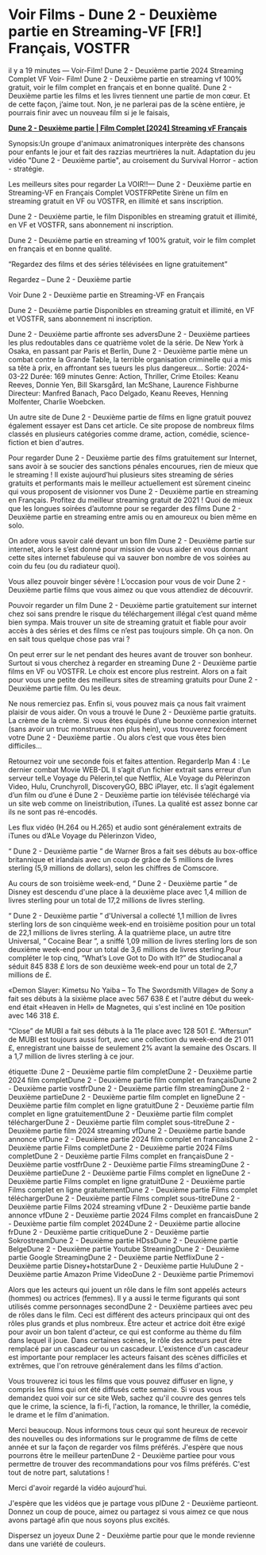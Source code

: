 <h1>Voir Films - Dune 2 - Deuxième partie en Streaming-VF [FR!] Français, VOSTFR</h1>


il y a 19 minutes — Voir-Film! Dune 2 - Deuxième partie 2024 Streaming Complet VF Voir- Film! Dune 2 - Deuxième partie en streaming vf 100% gratuit, voir le film complet en français et en bonne qualité.
Dune 2 - Deuxième partie les films et les livres tiennent une partie de mon cœur. Et de cette façon, j’aime tout. Non, je ne parlerai pas de la scène entière, je pourrais finir avec un nouveau film si je le faisais,


<p dir="auto"><strong><a href="https://stream.evmovies.com/fr/movie/693134/dune-part-two-fr4" rel="nofollow">Dune 2 - Deuxième partie | Film Complet [2024] Streaming vF Français</a></strong></p>


Synopsis:Un groupe d'animaux animatroniques interprète des chansons pour enfants le jour et fait des razzias meurtrières la nuit. Adaptation du jeu vidéo "Dune 2 - Deuxième partie", au croisement du Survival Horror - action - stratégie.


Les meilleurs sites pour regarder La VOIR!!— Dune 2 - Deuxième partie en Streaming-VF en Français Complet VOSTFRPetite Sirène un film en streaming gratuit en VF ou VOSTFR, en illimité et sans inscription.


Dune 2 - Deuxième partie, le film Disponibles en streaming gratuit et illimité, en VF et VOSTFR, sans abonnement ni inscription.


Dune 2 - Deuxième partie en streaming vf 100% gratuit, voir le film complet en français et en bonne qualité.


“Regardez des films et des séries télévisées en ligne gratuitement”


Regardez – Dune 2 - Deuxième partie


Voir Dune 2 - Deuxième partie en Streaming-VF en Français


Dune 2 - Deuxième partie Disponibles en streaming gratuit et illimité, en VF et VOSTFR, sans abonnement ni inscription.


Dune 2 - Deuxième partie affronte ses adversDune 2 - Deuxième partiees les plus redoutables dans ce quatrième volet de la série. De New York à Osaka, en passant par Paris et Berlin, Dune 2 - Deuxième partie mène un combat contre la Grande Table, la terrible organisation criminelle qui a mis sa tête à prix, en affrontant ses tueurs les plus dangereux... Sortie: 2024-03-22 Durée: 169 minutes Genre: Action, Thriller, Crime Etoiles: Keanu Reeves, Donnie Yen, Bill Skarsgård, Ian McShane, Laurence Fishburne Directeur: Manfred Banach, Paco Delgado, Keanu Reeves, Henning Molfenter, Charlie Woebcken.


Un autre site de Dune 2 - Deuxième partie de films en ligne gratuit pouvez également essayer est Dans cet article. Ce site propose de nombreux films classés en plusieurs catégories comme drame, action, comédie, science-fiction et bien d'autres.


Pour regarder Dune 2 - Deuxième partie des films gratuitement sur Internet, sans avoir à se soucier des sanctions pénales encourues, rien de mieux que le streaming ! Il existe aujourd’hui plusieurs sites streaming de séries gratuits et performants mais le meilleur actuellement est sûrement cineinc qui vous proposent de visionner vos Dune 2 - Deuxième partie en streaming en Français. Profitez du meilleur streaming gratuit de 2021 ! Quoi de mieux que les longues soirées d’automne pour se regarder des films Dune 2 - Deuxième partie en streaming entre amis ou en amoureux ou bien même en solo.


On adore vous savoir calé devant un bon film Dune 2 - Deuxième partie sur internet, alors le s’est donné pour mission de vous aider en vous donnant cette sites internet fabuleuse qui va sauver bon nombre de vos soirées au coin du feu (ou du radiateur quoi).


Vous allez pouvoir binger sévère ! L’occasion pour vous de voir Dune 2 - Deuxième partie films que vous aimez ou que vous attendiez de découvrir.


Pouvoir regarder un film Dune 2 - Deuxième partie gratuitement sur internet chez soi sans prendre le risque du téléchargement illégal c’est quand même bien sympa. Mais trouver un site de streaming gratuit et fiable pour avoir accès à des séries et des films ce n’est pas toujours simple. Oh ça non. On en sait tous quelque chose pas vrai ?


On peut errer sur le net pendant des heures avant de trouver son bonheur. Surtout si vous cherchez à regarder en streaming Dune 2 - Deuxième partie films en VF ou VOSTFR. Le choix est encore plus restreint. Alors on a fait pour vous une petite des meilleurs sites de streaming gratuits pour Dune 2 - Deuxième partie film. Ou les deux.


Ne nous remerciez pas. Enfin si, vous pouvez mais ça nous fait vraiment plaisir de vous aider. On vous a trouvé le Dune 2 - Deuxième partie gratuits. La crème de la crème. Si vous êtes équipés d’une bonne connexion internet (sans avoir un truc monstrueux non plus hein), vous trouverez forcément votre Dune 2 - Deuxième partie . Ou alors c’est que vous êtes bien difficiles…


Retournez voir une seconde fois et faites attention. RegarderIp Man 4 : Le dernier combat Movie WEB-DL Il s’agit d’un fichier extrait sans erreur d’un serveur telLe Voyage du Pèlerin,tel que Netflix, ALe Voyage du Pèlerinzon Video, Hulu, Crunchyroll, DiscoveryGO, BBC iPlayer, etc. Il s’agit également d’un film ou d’une é Dune 2 - Deuxième partie ion télévisée téléchargé via un site web comme on lineistribution, iTunes. La qualité est assez bonne car ils ne sont pas ré-encodés.


Les flux vidéo (H.264 ou H.265) et audio sont généralement extraits de iTunes ou d’ALe Voyage du Pèlerinzon Video,


“ Dune 2 - Deuxième partie ” de Warner Bros a fait ses débuts au box-office britannique et irlandais avec un coup de grâce de 5 millions de livres sterling (5,9 millions de dollars), selon les chiffres de Comscore.


Au cours de son troisième week-end, “ Dune 2 - Deuxième partie ” de Disney est descendu d'une place à la deuxième place avec 1,4 million de livres sterling pour un total de 17,2 millions de livres sterling.


“ Dune 2 - Deuxième partie ” d'Universal a collecté 1,1 million de livres sterling lors de son cinquième week-end en troisième position pour un total de 22,1 millions de livres sterling. À la quatrième place, un autre titre Universal, “ Cocaine Bear ”, a sniffé 1,09 million de livres sterling lors de son deuxième week-end pour un total de 3,6 millions de livres sterling.Pour compléter le top cinq, “What’s Love Got to Do with It?” de Studiocanal a séduit 845 838 £ lors de son deuxième week-end pour un total de 2,7 millions de £.


«Demon Slayer: Kimetsu No Yaiba – To The Swordsmith Village» de Sony a fait ses débuts à la sixième place avec 567 638 £ et l'autre début du week-end était «Heaven in Hell» de Magnetes, qui s'est incliné en 10e position avec 146 318 £.


“Close” de MUBI a fait ses débuts à la 11e place avec 128 501 £. “Aftersun” de MUBI est toujours aussi fort, avec une collection du week-end de 21 011 £, enregistrant une baisse de seulement 2% avant la semaine des Oscars. Il a 1,7 million de livres sterling à ce jour.


étiquette :Dune 2 - Deuxième partie film completDune 2 - Deuxième partie 2024 film completDune 2 - Deuxième partie film complet en françaisDune 2 - Deuxième partie vostfrDune 2 - Deuxième partie film streamingDune 2 - Deuxième partieDune 2 - Deuxième partie film complet en ligneDune 2 - Deuxième partie film complet en ligne gratuitDune 2 - Deuxième partie film complet en ligne gratuitementDune 2 - Deuxième partie film complet téléchargerDune 2 - Deuxième partie film complet sous-titreDune 2 - Deuxième partie film 2024 streaming vfDune 2 - Deuxième partie bande annonce vfDune 2 - Deuxième partie 2024 film complet en francaisDune 2 - Deuxième partie Films completDune 2 - Deuxième partie 2024 Films completDune 2 - Deuxième partie Films complet en françaisDune 2 - Deuxième partie vostfrDune 2 - Deuxième partie Films streamingDune 2 - Deuxième partieDune 2 - Deuxième partie Films complet en ligneDune 2 - Deuxième partie Films complet en ligne gratuitDune 2 - Deuxième partie Films complet en ligne gratuitementDune 2 - Deuxième partie Films complet téléchargerDune 2 - Deuxième partie Films complet sous-titreDune 2 - Deuxième partie Films 2024 streaming vfDune 2 - Deuxième partie bande annonce vfDune 2 - Deuxième partie 2024 Films complet en francaisDune 2 - Deuxième partie film complet 2024Dune 2 - Deuxième partie allocine frDune 2 - Deuxième partie critiqueDune 2 - Deuxième partie SokrostreamDune 2 - Deuxième partie HDssDune 2 - Deuxième partie BelgeDune 2 - Deuxième partie Youtube StreamingDune 2 - Deuxième partie Google StreamingDune 2 - Deuxième partie NetflixDune 2 - Deuxième partie Disney+hotstarDune 2 - Deuxième partie HuluDune 2 - Deuxième partie Amazon Prime VideoDune 2 - Deuxième partie Primemovi


Alors que les acteurs qui jouent un rôle dans le film sont appelés acteurs (hommes) ou actrices (femmes). Il y a aussi le terme figurants qui sont utilisés comme personnages secondDune 2 - Deuxième partiees avec peu de rôles dans le film. Ceci est différent des acteurs principaux qui ont des rôles plus grands et plus nombreux. Être acteur et actrice doit être exigé pour avoir un bon talent d'acteur, ce qui est conforme au thème du film dans lequel il joue. Dans certaines scènes, le rôle des acteurs peut être remplacé par un cascadeur ou un cascadeur. L'existence d'un cascadeur est importante pour remplacer les acteurs faisant des scènes difficiles et extrêmes, que l'on retrouve généralement dans les films d'action.


Vous trouverez ici tous les films que vous pouvez diffuser en ligne, y compris les films qui ont été diffusés cette semaine. Si vous vous demandez quoi voir sur ce site Web, sachez qu'il couvre des genres tels que le crime, la science, la fi-fi, l'action, la romance, le thriller, la comédie, le drame et le film d'animation.


Merci beaucoup. Nous informons tous ceux qui sont heureux de recevoir des nouvelles ou des informations sur le programme de films de cette année et sur la façon de regarder vos films préférés. J'espère que nous pourrons être le meilleur partenDune 2 - Deuxième partiee pour vous permettre de trouver des recommandations pour vos films préférés. C'est tout de notre part, salutations !


Merci d'avoir regardé la vidéo aujourd'hui.


J'espère que les vidéos que je partage vous plDune 2 - Deuxième partieont. Donnez un coup de pouce, aimez ou partagez si vous aimez ce que nous avons partagé afin que nous soyons plus excités.


Dispersez un joyeux Dune 2 - Deuxième partie pour que le monde revienne dans une variété de couleurs.
